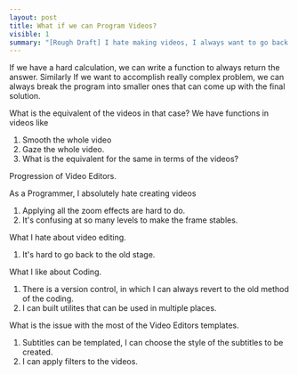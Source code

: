 ```yaml
---
layout: post
title: What if we can Program Videos?
visible: 1
summary: "[Rough Draft] I hate making videos, I always want to go back and "
---
```


If we have a hard calculation, we can write a function to always return the answer.
Similarly If we want to accomplish really complex problem, we can always break the program
into smaller ones that can come up with the final solution.

What is the equivalent of the videos in that case?
We have functions in videos like
1. Smooth the whole video
2. Gaze the whole video.
3. What is the equivalent for the same in terms of the videos?

Progression of Video Editors.

As a Programmer, I absolutely hate creating videos
1. Applying all the zoom effects are hard to do.
2. It's confusing at so many levels to make the frame stables.

What I hate about video editing.
1. It's hard to go back to the old stage.

What I like about Coding.
1. There is a version control, in which I can always revert to the old method of the coding.
2. I can built utilites that can be used in multiple places.

What is the issue with the most of the Video Editors templates.
1. Subtitles can be templated, I can choose the style of the subtitles to be created.
2. I can apply filters to the videos.